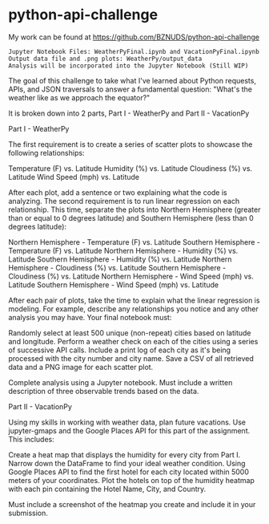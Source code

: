 # python-api-challenge




My work can be found at https://github.com/BZNUDS/python-api-challenge

    Jupyter Notebook Files: WeatherPyFinal.ipynb and VacationPyFinal.ipynb
    Output data file and .png plots: WeatherPy/output_data
    Analysis will be incorporated into the Jupyter Notebook (Still WIP)
    
The goal of this challenge to take what I've learned about Python requests, APIs, and JSON traversals to answer a fundamental question: "What's the weather like as we approach the equator?"

It is broken down into 2 parts, Part I - WeatherPy and Part II - VacationPy

Part I - WeatherPy 

The first requirement is to create a series of scatter plots to showcase the following relationships:

Temperature (F) vs. Latitude
Humidity (%) vs. Latitude
Cloudiness (%) vs. Latitude
Wind Speed (mph) vs. Latitude

After each plot, add a sentence or two explaining what the code is analyzing.
The second requirement is to run linear regression on each relationship. This time, separate the plots into Northern Hemisphere (greater than or equal to 0 degrees latitude) and Southern Hemisphere (less than 0 degrees latitude):

Northern Hemisphere - Temperature (F) vs. Latitude
Southern Hemisphere - Temperature (F) vs. Latitude
Northern Hemisphere - Humidity (%) vs. Latitude
Southern Hemisphere - Humidity (%) vs. Latitude
Northern Hemisphere - Cloudiness (%) vs. Latitude
Southern Hemisphere - Cloudiness (%) vs. Latitude
Northern Hemisphere - Wind Speed (mph) vs. Latitude
Southern Hemisphere - Wind Speed (mph) vs. Latitude

After each pair of plots, take the time to explain what the linear regression is modeling. For example, describe any relationships you notice and any other analysis you may have.
Your final notebook must:

Randomly select at least 500 unique (non-repeat) cities based on latitude and longitude.
Perform a weather check on each of the cities using a series of successive API calls.
Include a print log of each city as it's being processed with the city number and city name.
Save a CSV of all retrieved data and a PNG image for each scatter plot.

Complete analysis using a Jupyter notebook.
Must include a written description of three observable trends based on the data.


Part II - VacationPy

Using my skills in working with weather data, plan future vacations. Use jupyter-gmaps and the Google Places API for this part of the assignment. This includes:

Create a heat map that displays the humidity for every city from Part I.
Narrow down the DataFrame to find your ideal weather condition. 
Using Google Places API to find the first hotel for each city located within 5000 meters of your coordinates.
Plot the hotels on top of the humidity heatmap with each pin containing the Hotel Name, City, and Country.

Must include a screenshot of the heatmap you create and include it in your submission.




